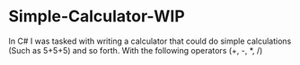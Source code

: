 # Simple-Calculator-WIP
In C# I was tasked with writing a calculator that could do simple calculations (Such as 5+5+5) and so forth. With the following operators (+, -, *, /) 
